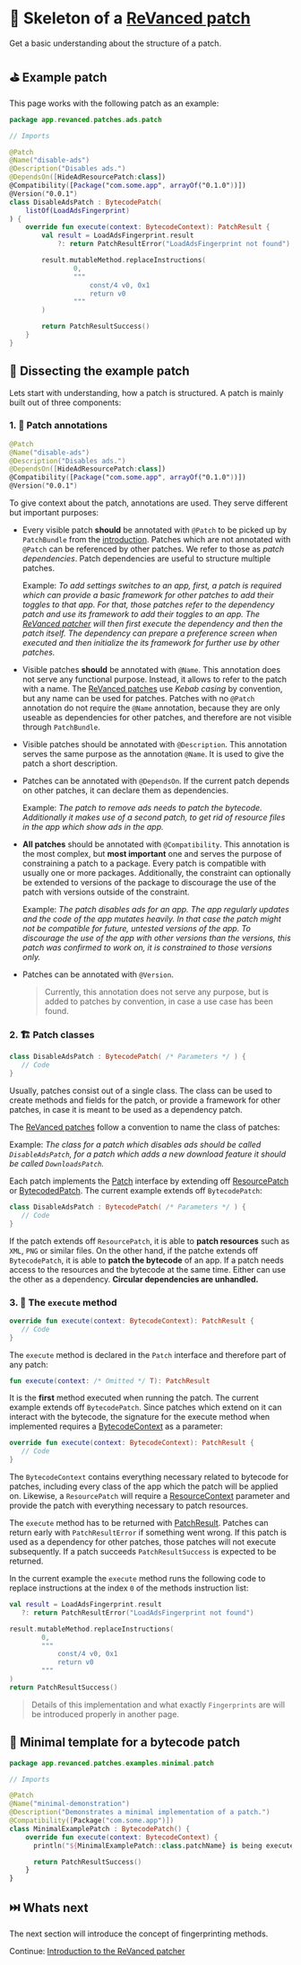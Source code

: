 # 🧱 Skeleton of a [ReVanced patch](https://github.com/revanced/revanced-patches)

Get a basic understanding about the structure of a patch.

## ⛳️ Example patch

This page works with the following patch as an example:

```kt
package app.revanced.patches.ads.patch

// Imports

@Patch
@Name("disable-ads")
@Description("Disables ads.")
@DependsOn([HideAdResourcePatch:class])
@Compatibility([Package("com.some.app", arrayOf("0.1.0"))])
@Version("0.0.1")
class DisableAdsPatch : BytecodePatch(
    listOf(LoadAdsFingerprint)
) {
    override fun execute(context: BytecodeContext): PatchResult {
        val result = LoadAdsFingerprint.result
            ?: return PatchResultError("LoadAdsFingerprint not found")

        result.mutableMethod.replaceInstructions(
                0,
                """
                    const/4 v0, 0x1
                    return v0
                """
        )

        return PatchResultSuccess()
    }
}
```

## 🔎 Dissecting the example patch

Lets start with understanding, how a patch is structured. A patch is mainly built out of three components:

### 1. 📝 Patch annotations

```kt
@Patch
@Name("disable-ads")
@Description("Disables ads.")
@DependsOn([HideAdResourcePatch:class])
@Compatibility([Package("com.some.app", arrayOf("0.1.0"))])
@Version("0.0.1")
```

To give context about the patch, annotations are used. They serve different but important purposes:

- Every visible patch **should** be annotated with `@Patch` to be picked up by `PatchBundle` from the [introduction](1_introduction.md). Patches which are not annotated with `@Patch` can be referenced by other patches. We refer to those as _patch dependencies_. Patch dependencies are useful to structure multiple patches.

  Example: _To add settings switches to an app, first, a patch is required which can provide a basic framework for other patches to add their toggles to that app. For that, those patches refer to the dependency patch and use its framework to add their toggles to an app. The [ReVanced patcher](https://github.com/revanced/revanced-patcher) will then first execute the dependency and then the patch itself. The dependency can prepare a preference screen when executed and then initialize the its framework for further use by other patches._

- Visible patches **should** be annotated with `@Name`. This annotation does not serve any functional purpose. Instead, it allows to refer to the patch with a name. The [ReVanced patches](https://github.com/revanced/revanced-patches) use _Kebab casing_ by convention, but any name can be used for patches. Patches with no `@Patch` annotation do not require the `@Name` annotation, because they are only useable as dependencies for other patches, and therefore are not visible through `PatchBundle`.

- Visible patches should be annotated with `@Description`. This annotation serves the same purpose as the annotation `@Name`. It is used to give the patch a short description.

- Patches can be annotated with `@DependsOn`. If the current patch depends on other patches, it can declare them as dependencies.

  Example: _The patch to remove ads needs to patch the bytecode. Additionally it makes use of a second patch, to get rid of resource files in the app which show ads in the app._

- **All patches** should be annotated with `@Compatibility`. This annotation is the most complex, but **most important** one and serves the purpose of constraining a patch to a package. Every patch is compatible with usually one or more packages. Additionally, the constraint can optionally be extended to versions of the package to discourage the use of the patch with versions outside of the constraint.

  Example: _The patch disables ads for an app. The app regularly updates and the code of the app mutates heavily. In that case the patch might not be compatible for future, untested versions of the app. To discourage the use of the app with other versions than the versions, this patch was confirmed to work on, it is constrained to those versions only._

- Patches can be annotated with `@Version`.

  > Currently, this annotation does not serve any purpose, but is added to patches by convention, in case a use case has been found.

### 2. 🏗️ Patch classes

```kt
class DisableAdsPatch : BytecodePatch( /* Parameters */ ) {
   // Code
}
```

Usually, patches consist out of a single class. The class can be used to create methods and fields for the patch, or provide a framework for other patches, in case it is meant to be used as a dependency patch.

The [ReVanced patches](https://github.com/revanced/revanced-patches) follow a convention to name the class of patches:

Example: _The class for a patch which disables ads should be called `DisableAdsPatch`, for a patch which adds a new download feature it should be called `DownloadsPatch`._

Each patch implements the [Patch](https://github.com/revanced/revanced-patcher/blob/main/src/main/kotlin/app/revanced/patcher/patch/Patch.kt#L15) interface by extending off [ResourcePatch](https://github.com/revanced/revanced-patcher/blob/main/src/main/kotlin/app/revanced/patcher/patch/Patch.kt#L35) or [BytecodedPatch](https://github.com/revanced/revanced-patcher/blob/main/src/main/kotlin/app/revanced/patcher/patch/Patch.kt#L42). The current example extends off `BytecodePatch`:

```kt
class DisableAdsPatch : BytecodePatch( /* Parameters */ ) {
   // Code
}
```

If the patch extends off `ResourcePatch`, it is able to **patch resources** such as `XML`, `PNG` or similar files. On the other hand, if the patche extends off `BytecodePatch`, it is able to **patch the bytecode** of an app. If a patch needs access to the resources and the bytecode at the same time. Either can use the other as a dependency. **Circular dependencies are unhandled.**

### 3. 🏁 The `execute` method

```kt
override fun execute(context: BytecodeContext): PatchResult {
   // Code
}
```

The `execute` method is declared in the `Patch` interface and therefore part of any patch:

```kt
fun execute(context: /* Omitted */ T): PatchResult
```

It is the **first** method executed when running the patch. The current example extends off `BytecodePatch`. Since patches which extend on it can interact with the bytecode, the signature for the execute method when implemented requires a [BytecodeContext](https://github.com/revanced/revanced-patcher/blob/main/src/main/kotlin/app/revanced/patcher/data/Context.kt#L23) as a parameter:

```kt
override fun execute(context: BytecodeContext): PatchResult {
   // Code
}
```

The `BytecodeContext` contains everything necessary related to bytecode for patches, including every class of the app which the patch will be applied on. Likewise, a `ResourcePatch` will require a [ResourceContext](https://github.com/revanced/revanced-patcher/blob/main/src/main/kotlin/app/revanced/patcher/data/Context.kt#L89) parameter and provide the patch with everything necessary to patch resources.

The `execute` method has to be returned with [PatchResult](https://github.com/revanced/revanced-patcher/blob/main/src/main/kotlin/app/revanced/patcher/patch/PatchResult.kt#L3). Patches can return early with `PatchResultError` if something went wrong. If this patch is used as a dependency for other patches, those patches will not execute subsequently. If a patch succeeds `PatchResultSuccess` is expected to be returned.

In the current example the `execute` method runs the following code to replace instructions at the index `0` of the methods instruction list:

```kt
val result = LoadAdsFingerprint.result
   ?: return PatchResultError("LoadAdsFingerprint not found")

result.mutableMethod.replaceInstructions(
        0,
        """
            const/4 v0, 0x1
            return v0
        """
)
return PatchResultSuccess()
```

> Details of this implementation and what exactly `Fingerprints` are will be introduced properly in another page.

## 🤏 Minimal template for a bytecode patch

```kt
package app.revanced.patches.examples.minimal.patch

// Imports

@Patch
@Name("minimal-demonstration")
@Description("Demonstrates a minimal implementation of a patch.")
@Compatibility([Package("com.some.app")])
class MinimalExamplePatch : BytecodePatch() {
    override fun execute(context: BytecodeContext) {
      println("${MinimalExamplePatch::class.patchName} is being executed." )

      return PatchResultSuccess()
    }
}
```

## ⏭️ Whats next

The next section will introduce the concept of fingerprinting methods.

Continue: [Introduction to the ReVanced patcher](1_introduction.md)
